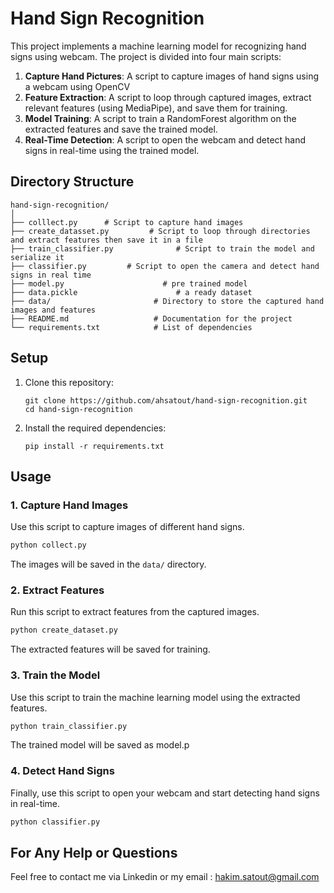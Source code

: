 
# Hand Sign Recognition

This project implements a machine learning model for recognizing hand signs using  webcam. The project is divided into four main scripts:

1. **Capture Hand Pictures**: A script to capture images of hand signs using a webcam using OpenCV
2. **Feature Extraction**: A script to loop through captured images, extract relevant features (using MediaPipe), and save them for training.
3. **Model Training**: A script to train a RandomForest algorithm on the extracted features and save the trained model.
4. **Real-Time Detection**: A script to open the webcam and detect hand signs in real-time using the trained model.



## Directory Structure

```
hand-sign-recognition/
│
├── colllect.py      # Script to capture hand images
├── create_datasset.py         # Script to loop through directories and extract features then save it in a file
├── train_classifier.py              # Script to train the model and serialize it
├── classifier.py         # Script to open the camera and detect hand signs in real time
├── model.py                      # pre trained model
├── data.pickle                      # a ready dataset
├── data/                       # Directory to store the captured hand images and features
├── README.md                   # Documentation for the project
└── requirements.txt            # List of dependencies
```

## Setup

1. Clone this repository:
   ```
   git clone https://github.com/ahsatout/hand-sign-recognition.git
   cd hand-sign-recognition
   ```

2. Install the required dependencies:
   ```
   pip install -r requirements.txt
   ```

## Usage

### 1. Capture Hand Images
   Use this script to capture images of different hand signs.

   ```bash
   python collect.py
   ```

   The images will be saved in the `data/` directory. 

### 2. Extract Features
   Run this script to extract features from the captured images.

   ```bash
   python create_dataset.py
   ```

   The extracted features will be saved for training.

### 3. Train the Model
   Use this script to train the machine learning model using the extracted features.

   ```bash
   python train_classifier.py
   ```

   The trained model will be saved as model.p

### 4. Detect Hand Signs
   Finally, use this script to open your webcam and start detecting hand signs in real-time.

   ```bash
   python classifier.py
   ```

## For Any Help or Questions

Feel free to contact me via Linkedin or my email : hakim.satout@gmail.com

